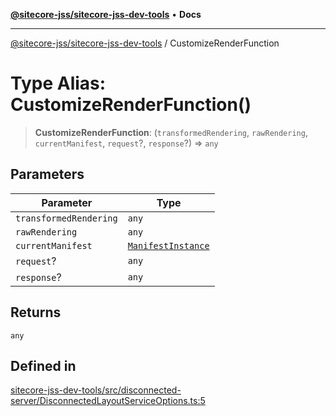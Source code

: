 [**@sitecore-jss/sitecore-jss-dev-tools**](../README.md) • **Docs**

***

[@sitecore-jss/sitecore-jss-dev-tools](../README.md) / CustomizeRenderFunction

# Type Alias: CustomizeRenderFunction()

> **CustomizeRenderFunction**: (`transformedRendering`, `rawRendering`, `currentManifest`, `request`?, `response`?) => `any`

## Parameters

| Parameter | Type |
| ------ | ------ |
| `transformedRendering` | `any` |
| `rawRendering` | `any` |
| `currentManifest` | [`ManifestInstance`](../interfaces/ManifestInstance.md) |
| `request`? | `any` |
| `response`? | `any` |

## Returns

`any`

## Defined in

[sitecore-jss-dev-tools/src/disconnected-server/DisconnectedLayoutServiceOptions.ts:5](https://github.com/Sitecore/jss/blob/d913ed54238504581de52043eb1a0198f8a99bdf/packages/sitecore-jss-dev-tools/src/disconnected-server/DisconnectedLayoutServiceOptions.ts#L5)
